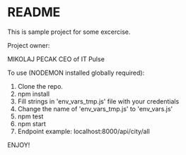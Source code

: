 # README #

This is sample project for some excercise.


Project owner:

MIKOLAJ PECAK
CEO of IT Pulse


To use (NODEMON installed globally required):

1. Clone the repo.
2. npm install
3. Fill strings in 'env_vars_tmp.js' file with your credentials
4. Change the name of 'env_vars_tmp.js' to 'env_vars.js'
4. npm test
5. npm start
6. Endpoint example: localhost:8000/api/city/all

ENJOY!